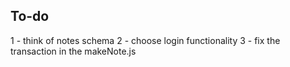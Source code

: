 ## To-do 
1 - think of notes schema 
2 - choose login functionality 
3 - fix the transaction in the makeNote.js